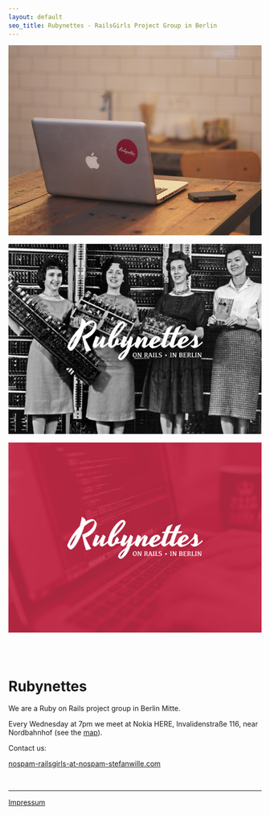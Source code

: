 ```yaml
---
layout: default
seo_title: Rubynettes - RailsGirls Project Group in Berlin
---
```

<div class="home">
  <p>
    <img src="/images/rubynettes-macbook.jpg">
  </p>
  <p>
    <img src="/images/rubynettes-four-ladies.jpg">
  </p>
  <p>
    <img src="/images/rubynettes-red.jpg">
  </p>
</div>

<br>
<br>

Rubynettes
============

We are a Ruby on Rails project group in Berlin Mitte.

Every Wednesday at 7pm we meet at Nokia HERE, Invalidenstraße 116, near Nordbahnhof (see the <a href="https://www.here.com/deutschland/berlin/business-services/nokia-here-berlin--276u33db-31ad70eaabac44efba39fb9a66977d6d?msg=Nokia%20(Here)%20-%20Berlin&map=52.53102,13.38481,17,normal">map</a>).
</p>

Contact us:

<a class="email-address" href="mailto:nospam-railsgirls-at-nospam-stefanwille.com">nospam-railsgirls-at-nospam-stefanwille.com</a>

<br>
<hr>

<a href="/impressum">Impressum</a>
